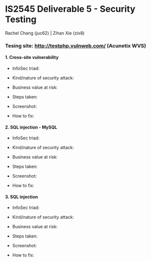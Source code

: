 # IS2545 Deliverable 5 - Security Testing
Rachel Chang (juc62) | Zihan Xie (zix8)

### Tesing site: http://testphp.vulnweb.com/ (Acunetix WVS)

#### 1. Cross-site vulnerability
  - InfoSec triad:
  
  - Kind/nature of security attack:
  
  - Business value at risk:
  
  - Steps taken:
  
  - Screenshot:
  
  - How to fix: 

#### 2. SQL injection - MySQL
  - InfoSec triad:
  
  - Kind/nature of security attack:
  
  - Business value at risk:
  
  - Steps taken:
  
  - Screenshot:
  
  - How to fix: 

#### 3. SQL injection
  - InfoSec triad:
  
  - Kind/nature of security attack:
  
  - Business value at risk:
  
  - Steps taken:
  
  - Screenshot:
  
  - How to fix: 
